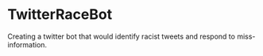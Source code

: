 # TwitterRaceBot
Creating a twitter bot that would identify racist tweets and respond to miss-information. 
